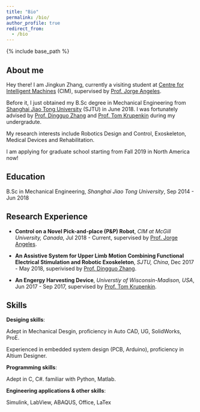 ```yaml
---
title: "Bio"
permalink: /bio/
author_profile: true
redirect_from:
  - /bio
---
```


{% include base_path %}

## About me

Hey there! I am Jingkun Zhang, currently a visiting student at [Centre for Intelligent Machines](http://www.cim.mcgill.ca/) (CIM), supervised by [Prof. Jorge Angeles](http://www.cim.mcgill.ca/~angeles/).

Before it, I just obtained my B.Sc degree in Mechanical Engineering from [Shanghai Jiao Tong University](http://202.120.53.238/English/) (SJTU) in June 2018. I was fortunately advised by [Prof. Dingguo Zhang](http://bbl.sjtu.edu.cn/dgzhang.htm) and [Prof. Tom Krupenkin](https://directory.engr.wisc.edu/me/Faculty/Krupenkin_Tom/) during my undergradute.

My research interests include Robotics Design and Control, Exoskeleton, Medical Devices and Rehabilitation.

I am applying for graduate school starting from Fall 2019 in North America now!

## Education

B.Sc in Mechanical Engineering, *Shanghai Jiao Tong University*, Sep 2014 - Jun 2018

## Research Experience

- **Control on a Novel Pick-and-place (P&P) Robot**, *CIM at McGill University, Canada*, Jul 2018 - Current, supervised by [Prof. Jorge Angeles](http://www.cim.mcgill.ca/~angeles/).

- **An Assistive System for Upper Limb Motion Combining Functional Electrical Stimulation and Robotic Exoskeleton**, *SJTU, China*, Dec 2017 - May 2018, superivised by [Prof. Dingguo Zhang](http://bbl.sjtu.edu.cn/dgzhang.htm).

- **An Engergy Harvesting Device**, *Universtiy of Wisconsin-Madison, USA*, Jun 2017 - Sep 2017, supervised by [Prof. Tom Krupenkin](https://directory.engr.wisc.edu/me/Faculty/Krupenkin_Tom/).

## Skills

**Desiging skills**:

Adept in Mechanical Desgin, proficiency in Auto CAD, UG, SolidWorks, ProE.

Experienced in embedded system design (PCB, Arduino), proficiency in Altium Designer.

**Programming skills**:

Adept in C, C#. familiar with Python, Matlab.

**Engineering applications & other skills**:

Simulink, LabView, ABAQUS, Office, LaTex 
